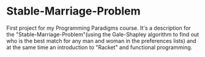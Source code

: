 # Stable-Marriage-Problem
First project for my Programming Paradigms course. It's a description for the "Stable-Marriage-Problem"(using the Gale-Shapley algorithm to find out who is the best match for any man and woman in the preferences lists) and at the same time an introduction to "Racket" and functional programming.
